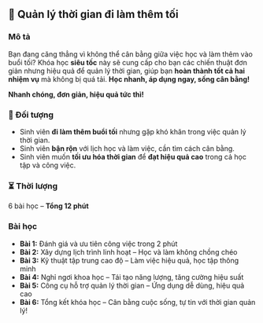 ## 📌 Quản lý thời gian đi làm thêm tối  

### Mô tả  
Bạn đang căng thẳng vì không thể cân bằng giữa việc học và làm thêm vào buổi tối? Khóa học **siêu tốc** này sẽ cung cấp cho bạn các chiến thuật đơn giản nhưng hiệu quả để quản lý thời gian, giúp bạn **hoàn thành tốt cả hai nhiệm vụ** mà không bị quá tải. **Học nhanh, áp dụng ngay, sống cân bằng!**

**Nhanh chóng, đơn giản, hiệu quả tức thì!**

### 🎯 Đối tượng  
- Sinh viên **đi làm thêm buổi tối** nhưng gặp khó khăn trong việc quản lý thời gian.  
- Sinh viên **bận rộn** với lịch học và làm việc, cần tìm cách cân bằng.  
- Sinh viên muốn **tối ưu hóa thời gian** để **đạt hiệu quả cao** trong cả học tập và công việc.  

### ⏳ Thời lượng  
6 bài học – **Tổng 12 phút**  

### Bài học  
- **Bài 1:** Đánh giá và ưu tiên công việc trong 2 phút  
- **Bài 2:** Xây dựng lịch trình linh hoạt – Học và làm không chồng chéo  
- **Bài 3:** Kỹ thuật tập trung cao độ – Làm việc hiệu quả, học tập thông minh  
- **Bài 4:** Nghỉ ngơi khoa học – Tái tạo năng lượng, tăng cường hiệu suất  
- **Bài 5:** Công cụ hỗ trợ quản lý thời gian – Ứng dụng dễ dùng, hiệu quả cao  
- **Bài 6:** Tổng kết khóa học – Cân bằng cuộc sống, tự tin với thời gian quản lý!